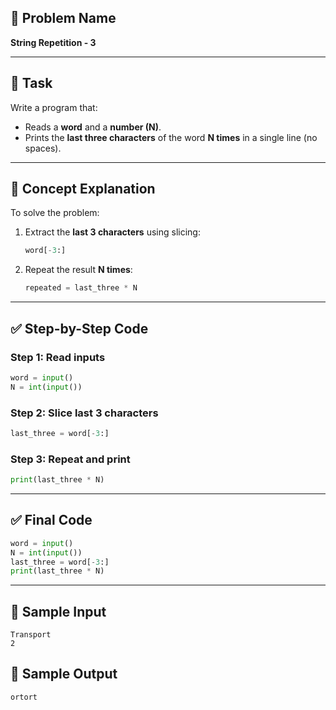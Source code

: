 ## 🧩 Problem Name

**String Repetition - 3**

---

## 📌 Task

Write a program that:

- Reads a **word** and a **number (N)**.
- Prints the **last three characters** of the word **N times** in a single line (no spaces).

---

## 🧠 Concept Explanation

To solve the problem:

1. Extract the **last 3 characters** using slicing:

   ```python
   word[-3:]
   ```

2. Repeat the result **N times**:

   ```python
   repeated = last_three * N
   ```

---

## ✅ Step-by-Step Code

### Step 1: Read inputs

```python
word = input()
N = int(input())
```

### Step 2: Slice last 3 characters

```python
last_three = word[-3:]
```

### Step 3: Repeat and print

```python
print(last_three * N)
```

---

## ✅ Final Code

```python
word = input()
N = int(input())
last_three = word[-3:]
print(last_three * N)
```

---

## 🧪 Sample Input

```
Transport
2
```

## 🎯 Sample Output

```
ortort
```
